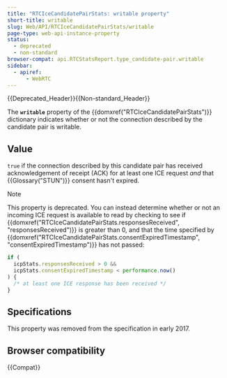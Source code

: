 ```yaml
---
title: "RTCIceCandidatePairStats: writable property"
short-title: writable
slug: Web/API/RTCIceCandidatePairStats/writable
page-type: web-api-instance-property
status:
  - deprecated
  - non-standard
browser-compat: api.RTCStatsReport.type_candidate-pair.writable
sidebar:
  - apiref:
      - WebRTC
---
```


{{Deprecated_Header}}{{Non-standard_Header}}

The **`writable`** property of the {{domxref("RTCIceCandidatePairStats")}} dictionary indicates whether or not the connection described by the candidate pair is writable.

## Value

`true` if the connection described by this candidate pair has received acknowledgement of receipt (ACK) for at least one ICE request _and_ that {{Glossary("STUN")}} consent hasn't expired.

> [!NOTE]
> This property is deprecated.
> You can instead determine whether or not an incoming ICE request is available to read by checking to see if {{domxref("RTCIceCandidatePairStats.responsesReceived", "responsesReceived")}} is greater than 0, and that the time specified by {{domxref("RTCIceCandidatePairStats.consentExpiredTimestamp", "consentExpiredTimestamp")}} has not passed:
>
> ```js
> if (
>   icpStats.responsesReceived > 0 &&
>   icpStats.consentExpiredTimestamp < performance.now()
> ) {
>   /* at least one ICE response has been received */
> }
> ```

## Specifications

This property was removed from the specification in early 2017.

## Browser compatibility

{{Compat}}
